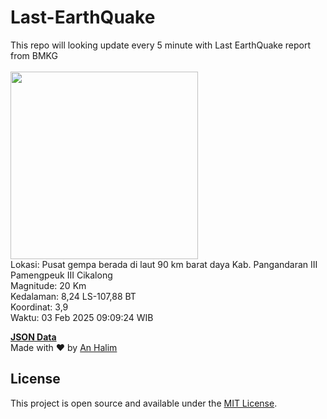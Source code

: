 # Last-EarthQuake
This repo will looking update every 5 minute with Last EarthQuake report from BMKG
<br>
<br>
<img src="undefined" width="300"/>
<br>
Lokasi: Pusat gempa berada di laut 90 km barat daya Kab. Pangandaran  III Pamengpeuk III Cikalong <br>
Magnitude: 20 Km <br>
Kedalaman: 8,24 LS-107,88 BT <br>
Koordinat: 3,9 <br>
Waktu: 03 Feb 2025 09:09:24 WIB <br>

<a href="./data/data.json">**JSON Data**</a>
<br>
Made with ❤️ by <a href="https://github.com/an-halim">An Halim</a>
## License

This project is open source and available under the [MIT License](LICENSE).
